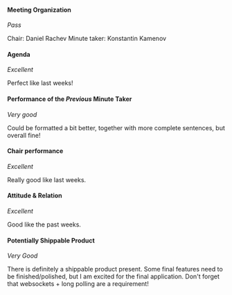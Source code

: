 #### Meeting Organization
_Pass_

Chair: Daniel Rachev
Minute taker: Konstantin Kamenov


#### Agenda 
_Excellent_

Perfect like last weeks!


#### Performance of the *Previous* Minute Taker
_Very good_

Could be formatted a bit better, together with more complete sentences, but overall fine!


#### Chair performance
_Excellent_

Really good like last weeks.


#### Attitude & Relation
_Excellent_

Good like the past weeks.


#### Potentially Shippable Product
_Very Good_

There is definitely a shippable product present. Some final features need to be finished/polished, but I am excited for the final application. Don't forget that websockets + long polling are a requirement!




